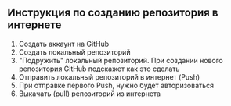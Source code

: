 ## Инструкция по созданию репозитория в интернете
1. Создать аккаунт на GitHub
2. Создать локальный репозиторий
3. "Подружить" локальный репозиторий. При создании нового репозитория GitHub подскажет как это сделать
4. Отправить локальный репозиторий в интернет (Push)
5. При отправке первого Push, нужно будет авторизоваться
6. Выкачать (pull) репозиторий из интернета